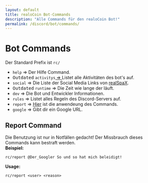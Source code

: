 ```yaml
---
layout: default
title: realoCoin Bot-Commands
description: "Alle Commands für den realoCoin Bot!"
permalink: /discord/bot/commands/
---
```


# Bot Commands
Der Standard Prefix ist `rc/`   
     
- `help` => Der Hilfe Command.
- <kbd>Outdated</kbd> `activitys`[ => ](https://raw.githubusercontent.com/DerGoogler/DerGoogler/main/misc/discord_bot/activity_list.json)Listet alle Aktivitäten des bot's auf.
- `social` => Die Liste der Social Media Links von [realSpaX](https://twitch.tv/realspax).
- <kbd>Outdated</kbd> `runtime` => Die Zeit wie lange der läuft.
- `dev` => Die Bot und Entwickler Informationen.
- `rules` => Listet alles Regeln des Discord-Servers auf.
- `report` => [Hier](#report-command) ist die anwendeung des Commands.
- `google` => Gibt dir ein Google URL.

## Report Command
Die Benutzung ist nur in Notfällen gedacht! Der Missbrauch dieses Commands kann bestraft werden.        
**Beispiel:**
```
rc/report @Der_Googler So und so hat mich beleidigt!
```

**Usage:**
```
rc/report <user> <reason>
```
